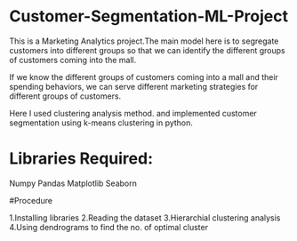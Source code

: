 # Customer-Segmentation-ML-Project


This is a Marketing Analytics project.The main model here is to segregate customers into different groups so that we can identify the different
groups of customers coming into the mall.

If we know the different groups of customers coming into a mall and their spending behaviors, we can
serve different marketing strategies for different groups of customers.

Here I used clustering analysis method. and implemented customer segmentation using k-means clustering in python.

# Libraries Required:

Numpy
Pandas
Matplotlib
Seaborn

#Procedure

1.Installing libraries
2.Reading the dataset
3.Hierarchial clustering analysis
4.Using dendrograms to find the no. of optimal cluster




